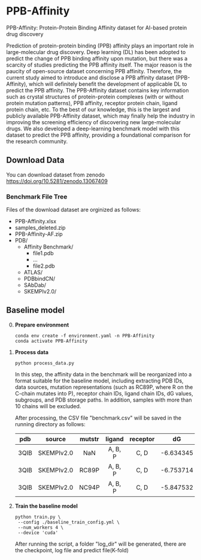 <!-- #region -->
# PPB-Affinity

PPB-Affinity: Protein-Protein Binding Affinity dataset for AI-based protein drug discovery

Prediction of protein-protein binding (PPB) affinity plays an important role in large-molecular drug discovery. Deep learning (DL) has been adopted to predict the change of PPB binding affinity upon mutation, but there was a scarcity of studies predicting the PPB affinity itself. The major reason is the paucity of open-source dataset concerning PPB affinity. Therefore, the current study aimed to introduce and disclose a PPB affinity dataset (PPB-Affinity), which will definitely benefit the development of applicable DL to predict the PPB affinity. The PPB-Affinity dataset contains key information such as crystal structures of protein-protein complexes (with or without protein mutation patterns), PPB affinity, receptor protein chain, ligand protein chain, etc. To the best of our knowledge, this is the largest and publicly available PPB-Affinity dataset, which may finally help the industry in improving the screening efficiency of discovering new large-molecular drugs. We also developed a deep-learning benchmark model with this dataset to predict the PPB affinity, providing a foundational comparison for the research community.

## Download Data

You can download dataset from zenodo https://doi.org/10.5281/zenodo.13067409

### Benchmark File Tree

Files of the download dataset are orginized as follows:
- PPB-Affinity.xlsx
- samples_deleted.zip
- PPB-Affinity-AF.zip
- PDB/
  - Affinity Benchmark/
    - file1.pdb
    - ...
    - file2.pdb
  - ATLAS/
  - PDBbindCN/
  - SAbDab/
  - SKEMPIv2.0/
 

## Baseline model

0. **Prepare environment**

   ```
   conda env create -f environment.yaml -n PPB-Affinity
   conda activate PPB-Affinity
   ```

1. **Process data**

   ```
   python process_data.py
   ```

   In this step, the affinity data in the benchmark will be reorganized into a format suitable for the baseline model, including extracting PDB IDs, data sources, mutation representations (such as RC89P, where R on the C-chain mutates into P), receptor chain IDs, ligand chain IDs, dG values, subgroups, and PDB storage paths. In addition, samples with more than 10 chains will be excluded.

   After processing, the CSV file "benchmark.csv" will be saved in the running directory as follows:

   | pdb  |   source   | mutstr | ligand  | receptor |    dG     | Subgroup |  pdb_path   |
   | :--: | :--------: | :----: | :-----: | :------: | :-------: | :------: | :---------: |
   | 3QIB | SKEMPIv2.0 |  NaN   | A, B, P |   C, D   | -6.634345 | TCR-pMHC | xxx/xxx.pdb |
   | 3QIB | SKEMPIv2.0 | RC89P  | A, B, P |   C, D   | -6.753714 | TCR-pMHC | xxx/xxx.pdb |
   | 3QIB | SKEMPIv2.0 | NC94P  | A, B, P |   C, D   | -5.847532 | TCR-pMHC | xxx/xxx.pdb |

2. **Train the baseline model**

   ```
   python train.py \
   	--config ./baseline_train_config.yml \
   	--num_workers 4 \
   	--device 'cuda'
   ```
   
   After running the script, a folder "log_dir" will be generated, there are the checkpoint, log file and predict file(K-fold)
<!-- #endregion -->
